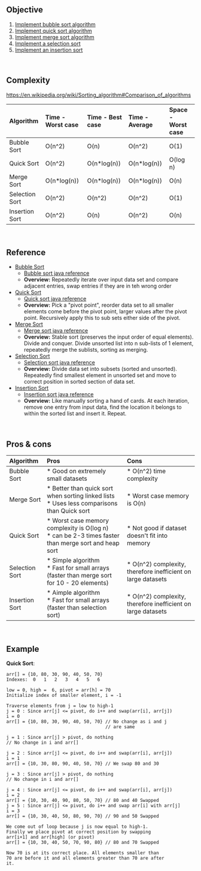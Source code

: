 ## Objective 

1. [Implement bubble sort algorithm](src/main/java/com/github/noconnor/reference/BubbleSort.java)
2. [Implement quick sort algorithm](src/main/java/com/github/noconnor/reference/QuickSort.java)
3. [Implement merge sort algorithm](src/main/java/com/github/noconnor/reference/MergeSort.java)
4. [Implement a selection sort](src/main/java/com/github/noconnor/reference/SelectionSort.java)
5. [Implement an insertion sort](src/main/java/com/github/noconnor/reference/InsertionSort.java)

<br>

## Complexity

https://en.wikipedia.org/wiki/Sorting_algorithm#Comparison_of_algorithms


|Algorithm| Time - Worst case| Time - Best case | Time - Average | Space - Worst case|
|:---|:---|:---|:---|:---|
|Bubble Sort|O(n^2)     |O(n)       |O(n^2)     |O(1)| 
|Quick Sort |O(n^2)     |O(n*log(n))|O(n*log(n))|O(log n)|
|Merge Sort |O(n*log(n))|O(n*log(n))|O(n*log(n))|O(n)|
|Selection Sort |O(n^2)|O(n^2)|O(n^2)|O(1)|
|Insertion Sort |O(n^2)|O(n)|O(n^2)|O(n)|


<br>

## Reference

* [Bubble Sort](https://en.wikipedia.org/wiki/Sorting_algorithm#Bubble_sort)
  * [Bubble sort java reference](https://www.mkyong.com/java/java-bubble-sort-example/)
  * **Overview:** Repeatedly iterate over input data set and compare adjacent entries, swap entries if they are in teh wrong order
* [Quick Sort](https://en.wikipedia.org/wiki/Quicksort)
  * [Quick sort java reference](https://www.geeksforgeeks.org/quick-sort/) 
  * **Overview:** Pick a "pivot point", reorder data set to all smaller elements come before the pivot point, larger values after the pivot point. Recursively apply this to sub sets either side of the pivot.
* [Merge Sort](https://en.wikipedia.org/wiki/Merge_sort)
  * [Merge sort java reference](https://www.geeksforgeeks.org/merge-sort/)
  * **Overview:** Stable sort (preserves the input order of equal elements). Divide and conquer. Divide unsorted list into n sub-lists of 1 element, repeatedly merge the sublists, sorting as merging.  
* [Selection Sort](https://en.wikipedia.org/wiki/Selection_sort)
  * [Selection sort java reference](https://www.geeksforgeeks.org/selection-sort/)
  * **Overview:** Divide data set into subsets (sorted and unsorted). Repeatedly find smallest element in unsorted set and move to correct position in sorted section of data set.
* [Insertion Sort](https://en.wikipedia.org/wiki/Insertion_sort)
  * [Insertion sort java reference](https://www.geeksforgeeks.org/insertion-sort/)
  * **Overview:** Like manually sorting a hand of cards. At each iteration, remove one entry from input data, find the location it belongs to within the sorted list and insert it. Repeat. 

<br>

## Pros & cons

|Algorithm| Pros | Cons|
|:--------|:-----|:----|
|Bubble Sort|* Good on extremely small datasets|* O(n^2) time complexity|
|Merge Sort|* Better than quick sort when sorting linked lists<br> * Uses less comparisons than Quick sort|* Worst case memory is O(n)|
|Quick Sort|* Worst case memory complexity is O(log n)<br> * can be 2-3 times faster than merge sort and heap sort|* Not good if dataset doesn't fit into memory|
|Selection Sort|* Simple algorithm<br> * Fast for small arrays (faster than merge sort for 10 - 20 elements)|* O(n^2) complexity, therefore inefficient on large datasets|
|Insertion Sort|* Aimple algorithm<br> * Fast for small arrays (faster than selection sort)|* O(n^2) complexity, therefore inefficient on large datasets|

<br>

## Example


**Quick Sort**:
```
arr[] = {10, 80, 30, 90, 40, 50, 70}
Indexes:  0   1   2   3   4   5   6 

low = 0, high =  6, pivot = arr[h] = 70
Initialize index of smaller element, i = -1

Traverse elements from j = low to high-1
j = 0 : Since arr[j] <= pivot, do i++ and swap(arr[i], arr[j])
i = 0 
arr[] = {10, 80, 30, 90, 40, 50, 70} // No change as i and j 
                                     // are same

j = 1 : Since arr[j] > pivot, do nothing
// No change in i and arr[]

j = 2 : Since arr[j] <= pivot, do i++ and swap(arr[i], arr[j])
i = 1
arr[] = {10, 30, 80, 90, 40, 50, 70} // We swap 80 and 30 

j = 3 : Since arr[j] > pivot, do nothing
// No change in i and arr[]

j = 4 : Since arr[j] <= pivot, do i++ and swap(arr[i], arr[j])
i = 2
arr[] = {10, 30, 40, 90, 80, 50, 70} // 80 and 40 Swapped
j = 5 : Since arr[j] <= pivot, do i++ and swap arr[i] with arr[j] 
i = 3 
arr[] = {10, 30, 40, 50, 80, 90, 70} // 90 and 50 Swapped 

We come out of loop because j is now equal to high-1.
Finally we place pivot at correct position by swapping
arr[i+1] and arr[high] (or pivot) 
arr[] = {10, 30, 40, 50, 70, 90, 80} // 80 and 70 Swapped 

Now 70 is at its correct place. All elements smaller than
70 are before it and all elements greater than 70 are after
it.

```
